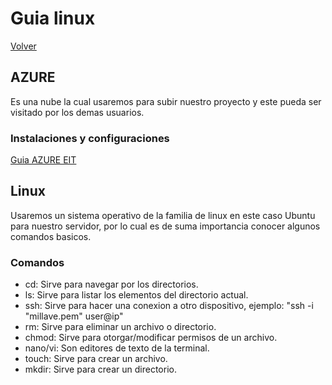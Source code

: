 # Guia linux

[Volver](https://github.com/Oscurt/software-ayudantia)

## AZURE

Es una nube la cual usaremos para subir nuestro proyecto y este pueda ser visitado por los demas usuarios.

### Instalaciones y configuraciones

[Guia AZURE EIT][eit]

## Linux

Usaremos un sistema operativo de la familia de linux en este caso Ubuntu para nuestro servidor, por lo cual es de suma importancia conocer algunos comandos basicos.

### Comandos

- cd: Sirve para navegar por los directorios.
- ls: Sirve para listar los elementos del directorio actual.
- ssh: Sirve para hacer una conexion a otro dispositivo, ejemplo: "ssh -i "millave.pem" user@ip"
- rm: Sirve para eliminar un archivo o directorio.
- chmod: Sirve para otorgar/modificar permisos de un archivo.
- nano/vi: Son editores de texto de la terminal.
- touch: Sirve para crear un archivo.
- mkdir: Sirve para crear un directorio.

[eit]: <https://eit.udp.cl/wp-content/uploads/2020/11/Mazure.pdf>